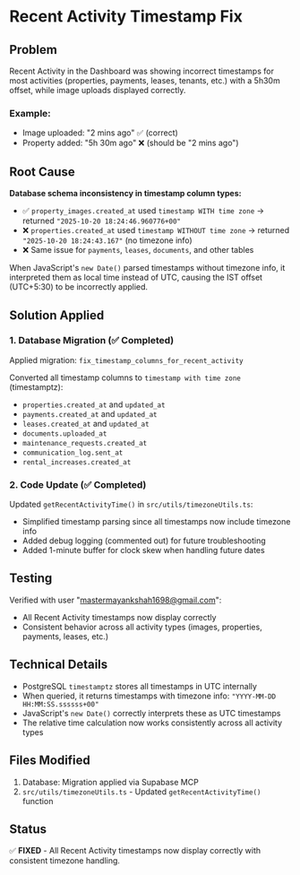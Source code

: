 # Recent Activity Timestamp Fix

## Problem
Recent Activity in the Dashboard was showing incorrect timestamps for most activities (properties, payments, leases, tenants, etc.) with a 5h30m offset, while image uploads displayed correctly.

### Example:
- Image uploaded: "2 mins ago" ✅ (correct)
- Property added: "5h 30m ago" ❌ (should be "2 mins ago")

## Root Cause
**Database schema inconsistency in timestamp column types:**

- ✅ `property_images.created_at` used `timestamp WITH time zone` → returned `"2025-10-20 18:24:46.960776+00"`
- ❌ `properties.created_at` used `timestamp WITHOUT time zone` → returned `"2025-10-20 18:24:43.167"` (no timezone info)
- ❌ Same issue for `payments`, `leases`, `documents`, and other tables

When JavaScript's `new Date()` parsed timestamps without timezone info, it interpreted them as local time instead of UTC, causing the IST offset (UTC+5:30) to be incorrectly applied.

## Solution Applied

### 1. Database Migration (✅ Completed)
Applied migration: `fix_timestamp_columns_for_recent_activity`

Converted all timestamp columns to `timestamp with time zone` (timestamptz):
- `properties.created_at` and `updated_at`
- `payments.created_at` and `updated_at`
- `leases.created_at` and `updated_at`
- `documents.uploaded_at`
- `maintenance_requests.created_at`
- `communication_log.sent_at`
- `rental_increases.created_at`

### 2. Code Update (✅ Completed)
Updated `getRecentActivityTime()` in `src/utils/timezoneUtils.ts`:
- Simplified timestamp parsing since all timestamps now include timezone info
- Added debug logging (commented out) for future troubleshooting
- Added 1-minute buffer for clock skew when handling future dates

## Testing
Verified with user "mastermayankshah1698@gmail.com":
- All Recent Activity timestamps now display correctly
- Consistent behavior across all activity types (images, properties, payments, leases, etc.)

## Technical Details
- PostgreSQL `timestamptz` stores all timestamps in UTC internally
- When queried, it returns timestamps with timezone info: `"YYYY-MM-DD HH:MM:SS.ssssss+00"`
- JavaScript's `new Date()` correctly interprets these as UTC timestamps
- The relative time calculation now works consistently across all activity types

## Files Modified
1. Database: Migration applied via Supabase MCP
2. `src/utils/timezoneUtils.ts` - Updated `getRecentActivityTime()` function

## Status
✅ **FIXED** - All Recent Activity timestamps now display correctly with consistent timezone handling.

